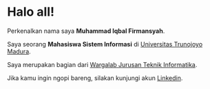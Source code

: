 # Halo all! 

Perkenalkan nama saya **Muhammad Iqbal Firmansyah**.<br>

Saya seorang **Mahasiswa Sistem Informasi** di [Universitas Trunojoyo Madura](https://www.trunojoyo.ac.id/).<br>

Saya merupakan bagian dari [Wargalab Jurusan Teknik Informatika](https://www.instagram.com/wargalabtif_/?hl=id).<br>

Jika kamu ingin ngopi bareng, silakan kunjungi akun [Linkedin](https://www.linkedin.com/in/muhammad-iqbal-firmansyah-469650257/).
